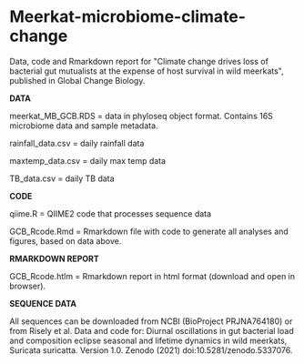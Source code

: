 # Meerkat-microbiome-climate-change

Data, code and Rmarkdown report for "Climate change drives loss of bacterial gut mutualists at the expense of host survival in wild meerkats", published in Global Change Biology.

**DATA**

meerkat_MB_GCB.RDS = data in phyloseq object format. Contains 16S microbiome data and sample metadata.

rainfall_data.csv = daily rainfall data

maxtemp_data.csv = daily max temp data

TB_data.csv = daily TB data

**CODE**

qiime.R = QIIME2 code that processes sequence data

GCB_Rcode.Rmd = Rmarkdown file with code to generate all analyses and figures, based on data above.

**RMARKDOWN REPORT**

GCB_Rcode.htlm = Rmarkdown report in html format (download and open in browser). 

**SEQUENCE DATA**

All sequences can be downloaded from NCBI (BioProject PRJNA764180) or from Risely et al. Data and code for: Diurnal oscillations in gut bacterial load and composition eclipse seasonal and lifetime dynamics in wild meerkats, Suricata suricatta. Version 1.0. Zenodo (2021) doi:10.5281/zenodo.5337076.
